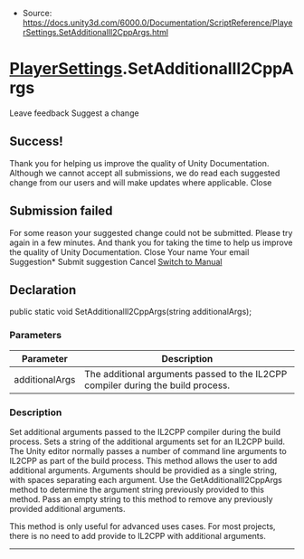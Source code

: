 * Source: https://docs.unity3d.com/6000.0/Documentation/ScriptReference/PlayerSettings.SetAdditionalIl2CppArgs.html

#  [PlayerSettings](https://docs.unity3d.com/6000.0/Documentation/ScriptReference/PlayerSettings.html).SetAdditionalIl2CppArgs
Leave feedback
Suggest a change
## Success!
Thank you for helping us improve the quality of Unity Documentation. Although we cannot accept all submissions, we do read each suggested change from our users and will make updates where applicable.
Close
## Submission failed
For some reason your suggested change could not be submitted. Please <a>try again</a> in a few minutes. And thank you for taking the time to help us improve the quality of Unity Documentation.
Close
Your name Your email Suggestion* Submit suggestion
Cancel
[Switch to Manual](https://docs.unity3d.com/6000.0/Documentation/Manual/class-PlayerSettings.html "Go to PlayerSettings Component in the Manual")
## Declaration
public static void SetAdditionalIl2CppArgs(string additionalArgs); 
### Parameters
Parameter | Description  
---|---  
additionalArgs | The additional arguments passed to the IL2CPP compiler during the build process.  
### Description
Set additional arguments passed to the IL2CPP compiler during the build process.
Sets a string of the additional arguments set for an IL2CPP build. The Unity editor normally passes a number of command line arguments to IL2CPP as part of the build process. This method allows the user to add additional arguments. Arguments should be providied as a single string, with spaces separating each argument. Use the GetAdditionalIl2CppArgs method to determine the argument string previously provided to this method. Pass an empty string to this method to remove any previously provided additional arguments.  
  
This method is only useful for advanced uses cases. For most projects, there is no need to add provide to IL2CPP with additional arguments.
* * *
